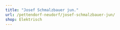 ```yaml
---
title: "Josef Schmalzbauer jun."
url: /pettendorf-neudorf/josef-schmalzbauer-jun/
shop: Elektrisch
---
```

